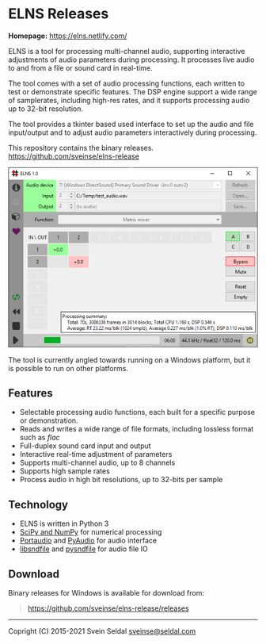 # ELNS Releases

**Homepage:** https://elns.netlify.com/

ELNS is a tool for processing multi-channel audio, supporting interactive
adjustments of audio parameters during processing. It processes live audio to
and from a file or sound card in real-time.

The tool comes with a set of audio processing functions, each written to test
or demonstrate specific features. The DSP engine support a wide range of
samplerates, including high-res rates, and it supports processing audio up to
32-bit resolution.

The tool provides a tkinter based used interface to set up the audio and
file input/output and to adjust audio parameters interactively during processing.

This repository contains the binary releases. https://github.com/sveinse/elns-release

![ELNS Screenshot](notes/elns_screenshot.png)

The tool is currently angled towards running on a Windows platform, but it
is possible to run on other platforms.


## Features

- Selectable processing audio functions, each built for a specific purpose or
  demonstration.
- Reads and writes a wide range of file formats, including lossless format such
  as <em>flac</em>
- Full-duplex sound card input and output
- Interactive real-time adjustment of parameters
- Supports multi-channel audio, up to 8 channels
- Supports high sample rates
- Process audio in high bit resolutions, up to 32-bits per sample


## Technology

- ELNS is written in Python 3
- [SciPy and NumPy](http://scipy.org) for numerical processing
- [Portaudio](http://portaudio.com) and
  [PyAudio](https://people.csail.mit.edu/hubert/pyaudio/) for audio interface
- [libsndfile](http://www.mega-nerd.com/libsndfile/) and
  [pysndfile](https://forge-2.ircam.fr/roebel/pysndfile) for audio file IO


## Download

Binary releases for Windows is available for download from:

> https://github.com/sveinse/elns-release/releases

----
Copright (C) 2015-2021 Svein Seldal <sveinse@seldal.com>
